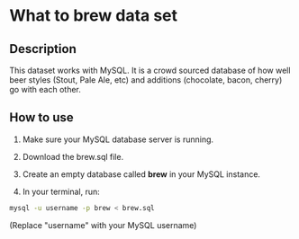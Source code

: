 # What to brew data set

## Description

This dataset works with MySQL.  It is a crowd sourced database of how well beer styles (Stout, Pale Ale, etc) and additions (chocolate, bacon, cherry) go with each other.

## How to use

1. Make sure your MySQL database server is running.

2. Download the brew.sql file.

3. Create an empty database called **brew** in your MySQL instance.

4. In your terminal, run:

```sh
mysql -u username -p brew < brew.sql
```

(Replace "username" with your MySQL username)
